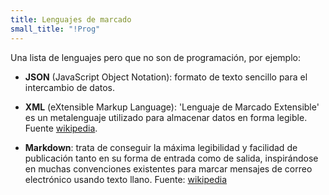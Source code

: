```yaml
---
title: Lenguajes de marcado
small_title: "!Prog"
---
```


[1]: https://es.wikipedia.org/wiki/Extensible_Markup_Language
[2]: https://es.wikipedia.org/wiki/Markdown

Una lista de lenguajes pero que no son de programación, por ejemplo:

- **JSON** (JavaScript Object Notation): formato de texto sencillo para el
  intercambio de datos.

- **XML** (eXtensible Markup Language): 'Lenguaje de Marcado Extensible' es un
  metalenguaje utilizado para almacenar datos en forma legible. Fuente
  [wikipedia][1].

- **Markdown**: trata de conseguir la máxima legibilidad y facilidad de
  publicación tanto en su forma de entrada como de salida, inspirándose en
  muchas convenciones existentes para marcar mensajes de correo electrónico
  usando texto llano. Fuente: [wikipedia][2]

